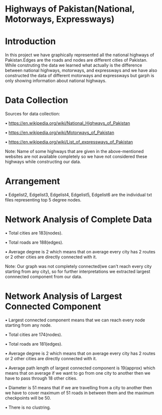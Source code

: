 # Highways of Pakistan(National, Motorways, Expressways)

# Introduction

In this project we have graphically represented all the national highways of Pakistan.Edges are the roads and nodes are different cities of Pakistan. While construting the data we learned what actually is the difference between national highways, motorways, and expressways and we have also constructed the data of different motorways and expressways but garph is only showing information about national highways.

# Data Collection

Sources for data collection:

• https://en.wikipedia.org/wiki/National_Highways_of_Pakistan

• https://en.wikipedia.org/wiki/Motorways_of_Pakistan

• https://en.wikipedia.org/wiki/List_of_expressways_of_Pakistan

Note: Name of some highways that are given in the above-mentioned websites are not available completely so we have not considered these highways while constructing our data.

# Arrangement

• Edgelist2, Edgelist3, Edgelist4, Edgelist5, Edgelist6 are the individual txt files representing top 5 degree nodes.

# Network Analysis of Complete Data

• Total cities are 183(nodes).

• Total roads are 188(edges).

• Average degree is 2 which means that on average every city has 2 routes or 2 other cities are directly connected with it.

Note: Our graph was not completely connected(we can't reach every city starting from any city), so for further interpretations we extracted largest connnected component from our data.

# Network Analysis of Largest Connected Component

• Largest connected component means that we can reach every node starting from any node.

• Total cities are 174(nodes).

• Total roads are 181(edges).

• Average degree is 2 which means that on average every city has 2 routes or 2 other cities are directly connected with it.

• Average path length of largest connected component is 19(approx) which means that on average if we want to go from one city to another then we have to pass through 18 other cities.

• Diameter is 51 means that if we are travelling from a city to another then we have to cover maximum of 51 roads in between them and the maximum checkpoints will be 50.

• There is no clustring.
